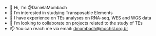 - 👋 Hi, I’m @DanielaMombach
- 👀 I’m interested in studying Transposable Elements
- 🌱 I have experience on TEs analyses on RNA-seq, WES and WGS data
- 💞️ I’m looking to collaborate on projects related to the study of TEs
- 📫 You can reach me via email: dmombach@mochsl.org.br

<!---
DanielaMombach/DanielaMombach is a ✨ special ✨ repository because its `README.md` (this file) appears on your GitHub profile.
You can click the Preview link to take a look at your changes.
--->
